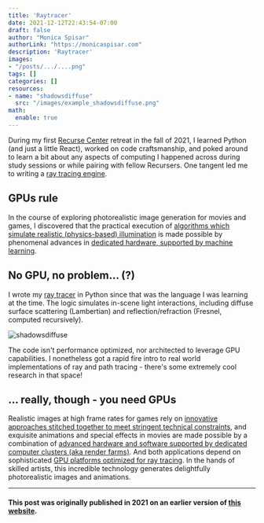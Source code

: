 ```yaml
---
title: 'Raytracer'
date: 2021-12-12T22:43:54-07:00
draft: false
author: "Monica Spisar"
authorLink: "https://monicaspisar.com"
description: 'Raytracer'
images: 
- "/posts/.../....png"
tags: []
categories: []
resources:
- name: "shadowsdiffuse"
  src: "/images/example_shadowsdiffuse.png"
math:
  enable: true
---
```


During my first [Recurse Center](https://recurse.com") retreat in the fall of 2021, I learned Python (and just a little React), worked on code craftsmanship, and poked around to learn a bit about any aspects of computing I happened across during study sessions or while pairing with fellow Recursers. One tangent led me to writing a [ray tracing engine](https://github.com/msyvr/raytracer).

## GPUs rule

In the course of exploring photorealistic image generation for movies and games, I discovered that the practical execution of [algorithms which simulate realistic (physics-based) illumination](https://pbr-book.org/3ed-2018/Introduction/Photorealistic_Rendering_and_the_Ray-Tracing_Algorithm) is made possible by phenomenal advances in [dedicated hardware, supported by machine learning](https://developer.nvidia.com/nvidia-ampere).

## No GPU, no problem... (?)

I wrote my [ray tracer](https://github.com/msyvr/raytracer/blob/main/main.py) in Python since that was the language I was learning at the time. The logic simulates in-scene light interactions, including diffuse surface scattering (Lambertian) and reflection/refraction (Fresnel, computed recursively). 

![shadowsdiffuse](/images/example_shadowsdiffuse.png "Raytracing from scratch in Python") 

The code isn't performance optimized, nor architected to leverage GPU capabilities. I nonetheless got a rapid fire intro to real world implementations of ray and path tracing - there's some extremely cool research in that space!

## ... really, though - you need GPUs

Realistic images at high frame rates for games rely on [innovative approaches stitched together to meet stringent technical constraints](https://www.youtube.com/watch?v=2GYXuM10riw), and exquisite animations and special effects in movies are made possible by a combination of [advanced hardware and software supported by dedicated computer clusters (aka render farms)](https://sciencebehindpixar.org/pipeline/rendering). And both applications depend on sophisticated [GPU platforms optimized for ray tracing](https://developer.nvidia.com/rtx/raytracing). In the hands of skilled artists, this incredible technology generates delightfully photorealistic images and animations.

---
#### This post was originally published in 2021 on an earlier version of [this website](https://monicaspisar.com).